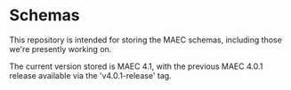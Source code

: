Schemas
=======

This repository is intended for storing the MAEC schemas, including those we're presently working on. 

The current version stored is MAEC 4.1, with the previous MAEC 4.0.1 release available via the 'v4.0.1-release' tag.
